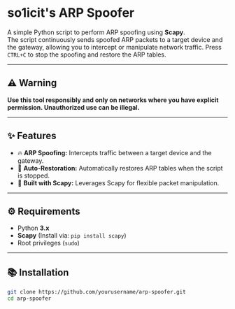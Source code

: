 # **so1icit's ARP Spoofer**

A simple Python script to perform ARP spoofing using **Scapy**.  
The script continuously sends spoofed ARP packets to a target device and the gateway, allowing you to intercept or manipulate network traffic. Press `CTRL+C` to stop the spoofing and restore the ARP tables.

---

## ⚠️ Warning
**Use this tool responsibly and only on networks where you have explicit permission. Unauthorized use can be illegal.**

---

## ✨ Features
- 🔥 **ARP Spoofing:** Intercepts traffic between a target device and the gateway.
- 🔄 **Auto-Restoration:** Automatically restores ARP tables when the script is stopped.
- 🔧 **Built with Scapy:** Leverages Scapy for flexible packet manipulation.

---

## ⚙️ Requirements
- Python **3.x**
- **Scapy** (Install via: `pip install scapy`)
- Root privileges (`sudo`)

---

## 📚 Installation
```bash
git clone https://github.com/yourusername/arp-spoofer.git
cd arp-spoofer

